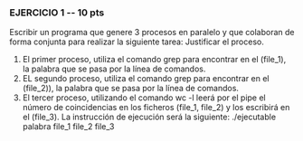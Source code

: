 ### EJERCICIO 1 -- 10 pts
Escribir un programa que genere 3 procesos en paralelo y que colaboran de forma conjunta para realizar la siguiente tarea: Justificar el proceso.
1. El primer proceso, utiliza el comando grep para encontrar en el (file_1), la palabra que se pasa por la línea de comandos.
2. EL segundo proceso, utiliza el comando grep para encontrar en el (file_2)), la palabra que se pasa por la línea de comandos.
3. El tercer proceso, utilizando el comando wc -l leerá por el pipe el número de coincidencias en los ficheros (file_1, file_2) y los escribirá en el (file_3).
La instrucción de ejecución será la siguiente: ./ejecutable palabra file_1 file_2 file_3

